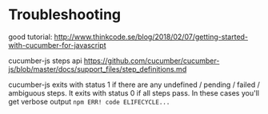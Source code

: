 # Troubleshooting

good tutorial: http://www.thinkcode.se/blog/2018/02/07/getting-started-with-cucumber-for-javascript

cucumber-js steps api https://github.com/cucumber/cucumber-js/blob/master/docs/support_files/step_definitions.md

cucumber-js exits with status 1 if there are any undefined / pending / failed / ambiguous steps. It exits with status 0 if all steps pass.
In these cases you'll get verbose output `npm ERR! code ELIFECYCLE...` 